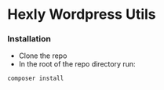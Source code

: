 # Hexly Wordpress Utils
### Installation
* Clone the repo
* In the root of the repo directory run:
```
composer install
```
